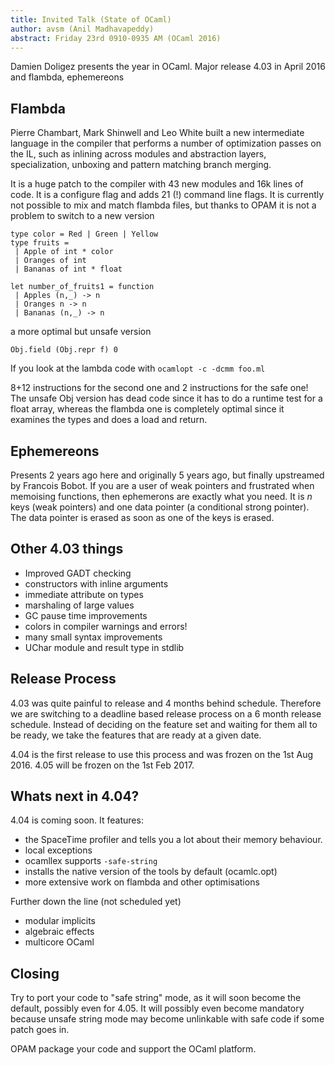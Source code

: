 ```yaml
---
title: Invited Talk (State of OCaml)
author: avsm (Anil Madhavapeddy)
abstract: Friday 23rd 0910-0935 AM (OCaml 2016)
---
```


Damien Doligez presents the year in OCaml. Major release 4.03 in April 2016 and flambda, ephemereons

## Flambda

Pierre Chambart, Mark Shinwell and Leo White built a new intermediate
language in the compiler that performs a number of optimization passes on the
IL, such as inlining across modules and abstraction layers, specialization,
unboxing and pattern matching branch merging.

It is a huge patch to the compiler with 43 new modules and 16k lines of code.
It is a configure flag and adds 21 (!) command line flags.  It is currently not
possible to mix and match flambda files, but thanks to OPAM it is not a problem
to switch to a new version

```
type color = Red | Green | Yellow
type fruits =
 | Apple of int * color
 | Oranges of int
 | Bananas of int * float

let number_of_fruits1 = function
 | Apples (n,_) -> n
 | Oranges n -> n
 | Bananas (n,_) -> n
```

a more optimal but unsafe version

```
Obj.field (Obj.repr f) 0
```

If you look at the lambda code with `ocamlopt -c -dcmm foo.ml`

8+12 instructions for the second one and 2 instructions for the safe one!  The
unsafe Obj version has dead code since it has to do a runtime test for a float
array, whereas the flambda one is completely optimal since it examines the
types and does a load and return.

## Ephemereons

Presents 2 years ago here and originally 5 years ago, but finally upstreamed by Francois Bobot.  If you are a user of weak pointers and frustrated when memoising functions, then ephemerons are exactly what you need.  It is _n_ keys (weak pointers) and one data pointer (a conditional strong pointer).  The data pointer is erased as soon as one of the keys is erased.

## Other 4.03 things

* Improved GADT checking
* constructors with inline arguments
* immediate attribute on types
* marshaling of large values
* GC pause time improvements
* colors in compiler warnings and errors!
* many small syntax improvements
* UChar module and result type in stdlib

## Release Process

4.03 was quite painful to release and 4 months behind schedule.  Therefore we are switching to a deadline based release process on a 6 month release schedule.  Instead of deciding on the feature set and waiting for them all to be ready, we take the features that are ready at a given date. 

4.04 is the first release to use this process and was frozen on the 1st Aug 2016. 4.05 will be frozen on the 1st Feb 2017.

## Whats next in 4.04?

4.04 is coming soon.  It features:

* the SpaceTime profiler and tells you a lot about their memory behaviour. 
* local exceptions
* ocamllex supports `-safe-string`
* installs the native version of the tools by default (ocamlc.opt)
* more extensive work on flambda and other optimisations

Further down the line (not scheduled yet)
* modular implicits
* algebraic effects
* multicore OCaml

## Closing

Try to port your code to "safe string" mode, as it will soon become the default, possibly even for 4.05.  It will possibly even become mandatory because unsafe string mode may become unlinkable with safe code if some patch goes in.

OPAM package your code and support the OCaml platform.
